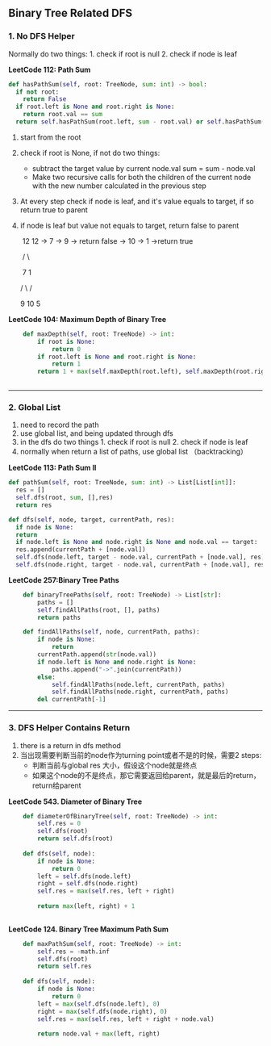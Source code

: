 ## Binary Tree Related DFS

### 1. No DFS Helper

Normally do two things: 1. check if root is null 2. check if node is leaf

**LeetCode 112: Path Sum**

```python
def hasPathSum(self, root: TreeNode, sum: int) -> bool:
  if not root:
    return False
  if root.left is None and root.right is None:
    return root.val == sum
  return self.hasPathSum(root.left, sum - root.val) or self.hasPathSum(root.right, sum - root.val)
```

1. start from the root

2. check if root is None, if not do two things:

   - subtract the target value by current node.val sum = sum - node.val
   - Make two recursive calls for both the children of the current node with the new number calculated in the previous step

3. At every step check if node is leaf, and it's value equals to target, if so return true to parent

4. if node is leaf but value not equals to target, return false to parent

   ​       12 								12 -> 7 -> 9 -> return false -> 10 -> 1 ->return true

   ​      /    \

   ​     7     1

      /  \     /

   9    10   5

   

**LeetCode 104: Maximum Depth of Binary Tree**

```python
    def maxDepth(self, root: TreeNode) -> int:
        if root is None:
            return 0
        if root.left is None and root.right is None:
            return 1
        return 1 + max(self.maxDepth(root.left), self.maxDepth(root.right))
        
```



---



### 2. Global List

1. need to record the path
2. use global list, and being updated through dfs
3. in the dfs do two things 1. check if root is null 2. check if node is leaf
4. normally when return a list of paths, use global list （backtracking）

**LeetCode 113: Path Sum II**

```python
def pathSum(self, root: TreeNode, sum: int) -> List[List[int]]:
  res = []
  self.dfs(root, sum, [],res)
  return res

def dfs(self, node, target, currentPath, res):
  if node is None:
  return
  if node.left is None and node.right is None and node.val == target:
  res.append(currentPath + [node.val])
  self.dfs(node.left, target - node.val, currentPath + [node.val], res)
  self.dfs(node.right, target - node.val, currentPath + [node.val], res)
```

**LeetCode 257:Binary Tree Paths**

```python
    def binaryTreePaths(self, root: TreeNode) -> List[str]:
        paths = []
        self.findAllPaths(root, [], paths)
        return paths

    def findAllPaths(self, node, currentPath, paths):
        if node is None:
            return
        currentPath.append(str(node.val))
        if node.left is None and node.right is None:
            paths.append("->".join(currentPath))
        else:
            self.findAllPaths(node.left, currentPath, paths)
            self.findAllPaths(node.right, currentPath, paths)
        del currentPath[-1]
```



---



### 3. DFS Helper Contains Return

1. there is a return in dfs method
2. 当出现需要判断当前的node作为turning point或者不是的时候，需要2 steps:
   - 判断当前与global res 大小，假设这个node就是终点
   - 如果这个node的不是终点，那它需要返回给parent，就是最后的return， return给parent

**LeetCode 543. Diameter of Binary Tree**

```python
    def diameterOfBinaryTree(self, root: TreeNode) -> int:
        self.res = 0
        self.dfs(root)
        return self.dfs(root)
    
    def dfs(self, node):
        if node is None:
            return 0
        left = self.dfs(node.left)
        right = self.dfs(node.right)
        self.res = max(self.res, left + right)
        
        return max(left, right) + 1
       
```

**LeetCode 124. Binary Tree Maximum Path Sum**

```python
    def maxPathSum(self, root: TreeNode) -> int:
        self.res = -math.inf
        self.dfs(root)
        return self.res
    
    def dfs(self, node):
        if node is None:
            return 0
        left = max(self.dfs(node.left), 0)
        right = max(self.dfs(node.right), 0)
        self.res = max(self.res, left + right + node.val)
        
        return node.val + max(left, right)
```



